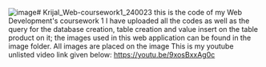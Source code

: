 ![image](https://github.com/user-attachments/assets/5a2aa7f4-4cae-4e93-8f79-452488a1043d)# Krijal_Web-coursework1_240023
this is the code of my  Web Development's coursework 1 
I have uploaded all the codes as well as the query for the database creation, table creation and value insert on the table product on it;
the images used in this web application can be found in the image folder. All images are placed on the image 
This is my youtube unlisted video link given below:
https://youtu.be/9xosBxxAg0c
